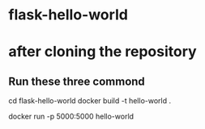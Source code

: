 # flask-hello-world


# after cloning the repository

## Run these three commond
cd flask-hello-world
docker build -t hello-world .

docker run -p 5000:5000 hello-world
 
